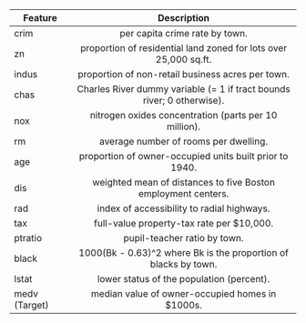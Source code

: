 | Feature        | Description           |
| ------------- |:-------------:|
| crim      |per capita crime rate by town.  |
| zn        | proportion of residential land zoned for lots over 25,000 sq.ft.      |
| indus     | proportion of non-retail business acres per town.      |
| chas      | Charles River dummy variable (= 1 if tract bounds river; 0 otherwise).      |
| nox       | nitrogen oxides concentration (parts per 10 million).  |
| rm        | average number of rooms per dwelling.  |
| age       | proportion of owner-occupied units built prior to 1940.  |
| dis       | weighted mean of distances to five Boston employment centers.  |
| rad       | index of accessibility to radial highways.  |
| tax       | full-value property-tax rate per $10,000.  |
| ptratio   | pupil-teacher ratio by town.  |
| black     | 1000(Bk - 0.63)^2 where Bk is the proportion of blacks by town.|
| lstat     | lower status of the population (percent). |
| medv (Target)      | median value of owner-occupied homes in $1000s.|
